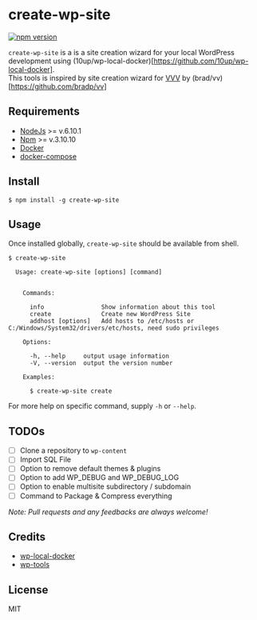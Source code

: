create-wp-site
==============

[![npm version](https://img.shields.io/npm/v/create-wp-site.svg?style=flat)](https://www.npmjs.com/package/create-wp-site)

`create-wp-site` is a is a site creation wizard for your local WordPress development 
using (10up/wp-local-docker)[https://github.com/10up/wp-local-docker].  
This tools is inspired by site creation wizard for [VVV](https://github.com/Varying-Vagrant-Vagrants/VVV) by (brad/vv)[https://github.com/bradp/vv]

## Requirements

* [NodeJs](https://nodejs.org/en/) >= v.6.10.1
* [Npm](https://www.npmjs.com/) >= v.3.10.10
* [Docker](https://www.docker.com/)
* [docker-compose](https://docs.docker.com/compose/)


## Install

```
$ npm install -g create-wp-site
```

## Usage

Once installed globally, `create-wp-site` should be available from shell.

```
$ create-wp-site

  Usage: create-wp-site [options] [command]
  
  
    Commands:
  
      info                Show information about this tool
      create              Create new WordPress Site
      addhost [options]   Add hosts to /etc/hosts or C:/Windows/System32/drivers/etc/hosts, need sudo privileges
  
    Options:
  
      -h, --help     output usage information
      -V, --version  output the version number
  
    Examples:
  
      $ create-wp-site create
```

For more help on specific command, supply `-h` or `--help`.

## TODOs

- [ ] Clone a repository to `wp-content` 
- [ ] Import SQL File
- [ ] Option to remove default themes & plugins
- [ ] Option to add WP_DEBUG and WP_DEBUG_LOG
- [ ] Option to enable multisite subdirectory / subdomain
- [ ] Command to Package & Compress everything 

*Note: Pull requests and any feedbacks are always welcome!*

## Credits

* [wp-local-docker](https://github.com/10up/wp-local-docker)
* [wp-tools](https://github.com/gedex/wp-tools)

## License

MIT
